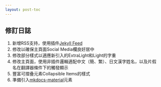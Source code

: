 ```yaml
---
layout: post-toc
---
```


## 修訂日誌
1. 新增RSS支持，使用插件[Jekyll Feed](https://github.com/jekyll/jekyll-feed)
2. 修改以確保主頁面Social Media欄良好居中
3. 修改部分樣式以適應新引入的ExtraLight和Light的字重
4. 修改主頁面，使用非插件邏輯適配中文（簡、繁）、日文漢字姓名，以及片假名在翻譯器條件下的觸發顯示
5. 豐富可摺叠元素Collapsible Items的樣式
6. 準備引入[mkdocs-material](squidfunk.github.io/mkdocs-material/)元素